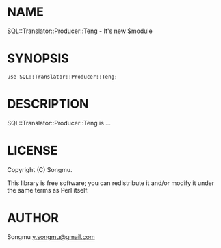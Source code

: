 # NAME

SQL::Translator::Producer::Teng - It's new $module

# SYNOPSIS

    use SQL::Translator::Producer::Teng;

# DESCRIPTION

SQL::Translator::Producer::Teng is ...

# LICENSE

Copyright (C) Songmu.

This library is free software; you can redistribute it and/or modify
it under the same terms as Perl itself.

# AUTHOR

Songmu <y.songmu@gmail.com>

